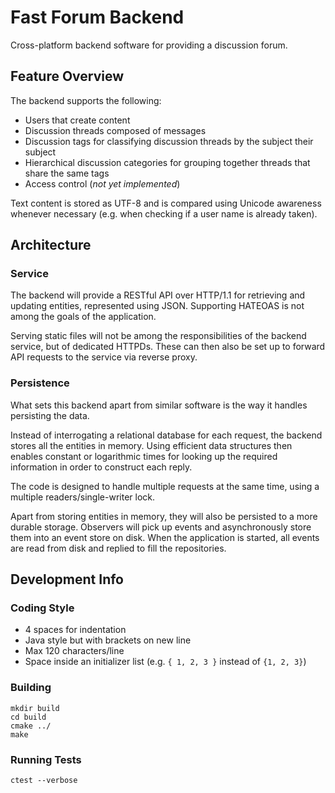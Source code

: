 # Fast Forum Backend

Cross-platform backend software for providing a discussion forum. 

## Feature Overview

The backend supports the following:

* Users that create content
* Discussion threads composed of messages
* Discussion tags for classifying discussion threads by the subject their subject
* Hierarchical discussion categories for grouping together threads that share the same tags
* Access control (_not yet implemented_) 

Text content is stored as UTF-8 and is compared using Unicode awareness whenever necessary 
(e.g. when checking if a user name is already taken).

## Architecture

### Service

The backend will provide a RESTful API over HTTP/1.1 for retrieving and updating entities, represented using JSON. 
Supporting HATEOAS is not among the goals of the application.
  
Serving static files will not be among the responsibilities of the backend service, but of dedicated HTTPDs. 
These can then also be set up to forward API requests to the service via reverse proxy.

### Persistence

What sets this backend apart from similar software is the way it handles persisting the data.
 
Instead of interrogating a relational database for each request, the backend stores all the entities in memory. 
Using efficient data structures then enables constant or logarithmic times for looking up the required information in 
order to construct each reply.

The code is designed to handle multiple requests at the same time, using a multiple readers/single-writer lock.
 
Apart from storing entities in memory, they will also be persisted to a more durable storage. Observers will pick up
events and asynchronously store them into an event store on disk. When the application is started, all events are read
from disk and replied to fill the repositories.

## Development Info

### Coding Style

* 4 spaces for indentation
* Java style but with brackets on new line
* Max 120 characters/line
* Space inside an initializer list (e.g. `{ 1, 2, 3 }` instead of `{1, 2, 3}`)

### Building

    mkdir build
    cd build
    cmake ../
    make

### Running Tests

    ctest --verbose
